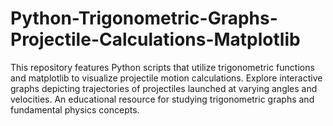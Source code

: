 # Python-Trigonometric-Graphs-Projectile-Calculations-Matplotlib
This repository features Python scripts that utilize trigonometric functions and matplotlib to visualize projectile motion calculations. Explore interactive graphs depicting trajectories of projectiles launched at varying angles and velocities. An educational resource for studying trigonometric graphs and fundamental physics concepts.
